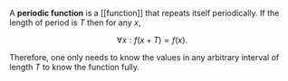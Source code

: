 A **periodic function** is a [[function]] that repeats itself periodically. If the length of period is $T$ then for any $x$,

$$
\forall x: f(x + T) = f(x).
$$

Therefore, one only needs to know the values in any arbitrary interval of length $T$ to know the function fully.